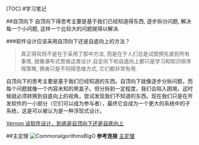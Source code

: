 
[TOC]
#学习笔记

##自顶向下
自顶向下得思考主要是基于我们已经知道得东西, 逐步拆分问题, 解决每一个小问题, 这样一个比较大的问题就得以解决.

###软件设计应该采用自顶向下还是自底向上的方法？
>真正得风险不是在于采用了那中方法, 而是在于人们总是试图预先直到所有事情, 就像瀑布式思维这类设计.自定向下和自底向上都只是学习和知识排序得策略, 俩者只是不同得思维方式, 它们都非常有用.
>
自顶向下的思考主要是基于我们已经知道的东西。自顶向下就像逐步分拆问题，而每个问题就像一个内容未知的黑盒子。但分拆到一定程度，我们会陷入困境，这时候就必须转换到自底向上的视角，尝试发现我们不知道的东西。现在我们只是在开发软件的一小部分（它们可以成为参与者），最终它会成为一个更大的系统中的子系统，这是可以被认为是一种浮现式设计。

[Vernon 谈软件设计，到底是自顶向下还是自底向上](https://www.infoq.cn/article/BK-slZpJePA3NuQM7yEp)

##主定理
![CommonalgorithmsBigO](../imags/CommonalgorithmsBigO.jpg)
**参考连接** [主定理](https://zh.wikipedia.org/wiki/主定理)